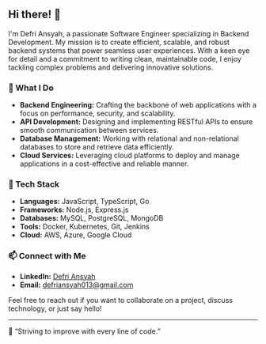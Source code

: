 ## Hi there! 👋

I'm Defri Ansyah, a passionate Software Engineer specializing in Backend Development. My mission is to create efficient, scalable, and robust backend systems that power seamless user experiences. With a keen eye for detail and a commitment to writing clean, maintainable code, I enjoy tackling complex problems and delivering innovative solutions.

### 🌟 What I Do

- **Backend Engineering:** Crafting the backbone of web applications with a focus on performance, security, and scalability.
- **API Development:** Designing and implementing RESTful APIs to ensure smooth communication between services.
- **Database Management:** Working with relational and non-relational databases to store and retrieve data efficiently.
- **Cloud Services:** Leveraging cloud platforms to deploy and manage applications in a cost-effective and reliable manner.

### 🔧 Tech Stack

- **Languages:** JavaScript, TypeScript, Go
- **Frameworks:** Node.js, Express.js
- **Databases:** MySQL, PostgreSQL, MongoDB
- **Tools:** Docker, Kubernetes, Git, Jenkins
- **Cloud:** AWS, Azure, Google Cloud

### 📫 Connect with Me

- **LinkedIn:** [Defri Ansyah](https://www.linkedin.com/in/defri-ansyah/)
- **Email:** [defriansyah013@gmail.com](mailto:defriansyah013@gmail.com)

Feel free to reach out if you want to collaborate on a project, discuss technology, or just say hello!

---

🌱 “Striving to improve with every line of code.”
